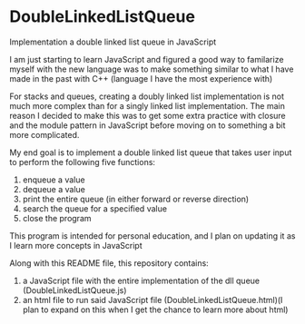 # DoubleLinkedListQueue
Implementation a double linked list queue in JavaScript


I am just starting to learn JavaScript and figured a good way to familarize myself with the new language was to make something similar to what I have made in the past with C++ (language I have the most experience with)

For stacks and queues, creating a doubly linked list implementation is not much more complex than for a singly linked list implementation. The main reason I decided to make this was to get some extra practice with closure and the module pattern in JavaScript before moving on to something a bit more complicated.

My end goal is to implement a double linked list queue that takes user input to perform the following five functions:
  1. enqueue a value
  2. dequeue a value
  3. print the entire queue (in either forward or reverse direction)
  4. search the queue for a specified value
  5. close the program

This program is intended for personal education, and I plan on updating it as I learn more concepts in JavaScript


Along with this README file, this repository contains:
  1. a JavaScript file with the entire implementation of the dll queue (DoubleLinkedListQueue.js)
  2. an html file to run said JavaScript file (DoubleLinkedListQueue.html)(I plan to expand on this when I get the chance to learn more about html)

